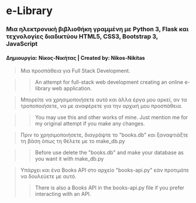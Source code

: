 #                e-Library
### Μια ηλεκτρονική βιβλιοθήκη γραμμένη με Python 3, Flask και τεχνολογίες διαδικτύου HTML5, CSS3, Bootstrap 3, JavaScript
#### Δημιουργία: Νίκος-Νικήτας | Created by: Nikos-Nikitas
 
>Μια προσπάθεια για Full Stack Development.

>>An attempt for full-stack web development creating an online e-library web application.

>Μπορείτε να χρησιμοποιήσετε αυτό και άλλα έργα μου αρκεί, αν τα τροποποιήσετε, να με αναφέρετε για την αρχική μου προσπάθεια.

>>You may use this and other works of mine. Just mention me for my original attempt if you make any changes.

>Πριν το χρησιμοποιήσετε, διαγράψτε το "books.db" 
>και ξαναφτιάξτε τη βάση όπως τη θέλετε με το make_db.py

>>Before use delete the "books.db" and make your database
>>as you want it with make_db.py

>Υπάρχει και ένα Books API στο αρχείο "books-api.py" εάν προτιμάτε να δουλεύετε με αυτό.
>>There is also a Books API in the books-api.py file if you prefer interacting with an API.
